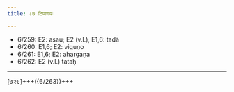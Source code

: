 ```yaml
---
title: ८७ टिप्पणयः

---
```

- 6/259: E2: asau; E2 (v.l.), E1,6: tadā
- 6/260: E1,6; E2: viguṇo
- 6/261: E1,6; E2: ahargaṇa
- 6/262: E2 (v.l.) tataḥ

____________________________________________


[७२६]+++({6/263})+++